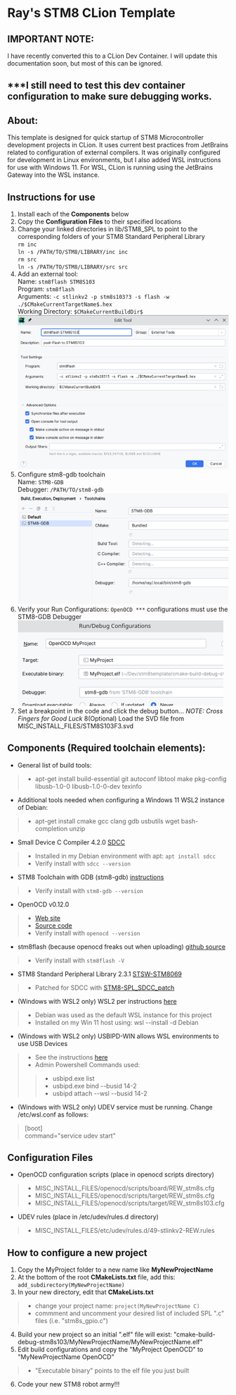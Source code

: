 # Ray's STM8 CLion Template

## IMPORTANT NOTE:
I have recently converted this to a CLion Dev Container. I will update this documentation soon, but most of this can be ignored.  
## **\*\*\*I still need to test this dev container configuration to make sure debugging works.** 

## About:
This template is designed for quick startup of STM8 Microcontroller development projects in CLion. It uses current best
practices from JetBrains related to configuration of external compilers. It was originally configured for development in Linux environments,
but I also added WSL instructions for use with Windows 11. For WSL, CLion is running using the JetBrains Gateway into the WSL instance.

## Instructions for use
1. Install each of the **Components** below
2. Copy the **Configuration Files** to their specified locations
3. Change your linked directories in lib/STM8_SPL to point to the corresponding folders of your STM8 Standard Peripheral Library <br>
`rm inc` <br>
`ln -s /PATH/TO/STM8/LIBRARY/inc inc` <br>
`rm src` <br>
`ln -s /PATH/TO/STM8/LIBRARY/src src` <br>
4. Add an external tool:  
Name: `stm8flash STM8S103` <br>
Program: `stm8flash` <br>
Arguments: `-c stlinkv2 -p stm8s103?3 -s flash -w ./$CMakeCurrentTargetName$.hex` <br>
Working Directory: `$CMakeCurrentBuildDir$` <br>
![these settings](.devcontainer/MISC_INSTALL_FILES/stm8flash.png) <br>
5. Configure stm8-gdb toolchain  
Name: `STM8-GDB` <br>
Debugger: `/PATH/TO/stm8-gdb` <br>
![this image](.devcontainer/MISC_INSTALL_FILES/stm8-gdb.png) <br>
6. Verify your Run Configurations: `OpenOCD ***` configurations must use the STM8-GDB Debugger  
![as seen here](.devcontainer/MISC_INSTALL_FILES/run-config.png)
7. Set a breakpoint in the code and click the debug button... *NOTE: Cross Fingers for Good Luck*
8(Optional) Load the SVD file from MISC_INSTALL_FILES/STM8S103F3.svd

## Components (Required toolchain elements):
* General list of build tools:
>* apt-get install build-essential git autoconf libtool make pkg-config libusb-1.0-0 libusb-1.0-0-dev texinfo
* Additional tools needed when configuring a Windows 11 WSL2 instance of Debian:  
>* apt-get install cmake gcc clang gdb usbutils wget bash-completion unzip
* Small Device C Compiler 4.2.0 [SDCC](https://sdcc.sourceforge.net/)
>* Installed in my Debian environment with apt: `apt install sdcc`
>* Verify install with `sdcc --version`
* STM8 Toolchain with GDB (stm8-gdb) [instructions](https://stm8-binutils-gdb.sourceforge.io/)
>* Verify install with `stm8-gdb --version`
* OpenOCD v0.12.0
>* [Web site](https://openocd.org/pages/getting-openocd.html)
>* [Source code](https://sourceforge.net/p/openocd/code/ci/master/tree/)
>* Verify install with `openocd --version`
* stm8flash (because openocd freaks out when uploading) [github source](https://github.com/vdudouyt/stm8flash)
>* Verify install with `stm8flash -V`
* STM8 Standard Peripheral Library 2.3.1 [STSW-STM8069](https://www.st.com/en/embedded-software/stsw-stm8069.html)
>* Patched for SDCC with [STM8-SPL_SDCC_patch](https://github.com/gicking/STM8-SPL_SDCC_patch)
* (Windows with WSL2 only) WSL2 per instructions [here](https://learn.microsoft.com/en-us/windows/wsl/install)
>* Debian was used as the default WSL instance for this project
>* Installed on my Win 11 host using: wsl --install -d Debian
* (Windows with WSL2 only) USBIPD-WIN allows WSL environments to use USB Devices
>* See the instructions [here](https://learn.microsoft.com/en-us/windows/wsl/connect-usb)
>* Admin Powershell Commands used:
>>* usbipd.exe list
>>* usbipd.exe bind --busid 14-2
>>* usbipd attach --wsl --busid 14-2
* (Windows with WSL2 only) UDEV service must be running. Change /etc/wsl.conf as follows:
> [boot] <br>
> command="service udev start"

## Configuration Files
* OpenOCD configuration scripts (place in openocd scripts directory)
>* MISC_INSTALL_FILES/openocd/scripts/board/REW_stm8s.cfg
>* MISC_INSTALL_FILES/openocd/scripts/target/REW_stm8s.cfg
>* MISC_INSTALL_FILES/openocd/scripts/target/REW_stm8s103.cfg
* UDEV rules (place in /etc/udev/rules.d directory)
>* MISC_INSTALL_FILES/etc/udev/rules.d/49-stlinkv2-REW.rules

## How to configure a new project ##
1. Copy the MyProject folder to a new name like **MyNewProjectName**
2. At the bottom of the root **CMakeLists.txt** file, add this: `add_subdirectory(MyNewProjectName)`
3. In your new directory, edit that **CMakeLists.txt**
>* change your project name: `project(MyNewProjectName C)` 
>* commment and uncomment your desired list of included SPL ".c" files (i.e. "stm8s_gpio.c")
4. Build your new project so an initial ".elf" file will exist: "cmake-build-debug-stm8s103/MyNewProjectName/MyNewProjectName.elf" 
5. Edit build configurations and copy the "MyProject OpenOCD" to "MyNewProjectName OpenOCD" 
>* "Executable binary" points to the elf file you just built
6. Code your new STM8 robot army!!!
